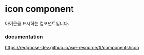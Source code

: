# icon component

아이콘을 표시하는 컴포넌트입니다.

### documentation

https://redgoose-dev.github.io/vue-resource/#/components/icon
